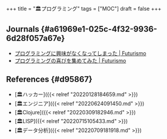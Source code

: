 +++
title = "🏛プログラミング"
tags = ["MOC"]
draft = false
+++

## Journals {#a61969e1-025c-4f32-9936-6d28f057a67e}

-   [プログラミングに興味がなくなってしまった | Futurismo](https://futurismo.biz/archives/5439/)
-   [プログラミングの喜びを集めてみた | Futurismo](https://futurismo.biz/archives/4739/)


## References {#d95867}

-   [🏛ハッカー]({{< relref "20220128184659.md" >}})
-   [🏛エンジニア]({{< relref "20220624091450.md" >}})
-   [🏛Clojure]({{< relref "20220309182946.md" >}})
-   [🏛LISP]({{< relref "20220715105433.md" >}})
-   [🏛データ分析]({{< relref "20220709181918.md" >}})
